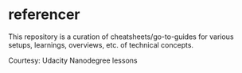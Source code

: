 # referencer

This repository is a curation of cheatsheets/go-to-guides for various setups, learnings, overviews, etc. of technical concepts.

Courtesy: Udacity Nanodegree lessons

